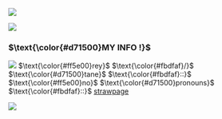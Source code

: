 ![](https://files.catbox.moe/jk95sw.gif)

![](https://komarev.com/ghpvc/?username=idiosyncraticNerd) 

<p align="center">
<h3>$\text{\color{#d71500}MY INFO !}$ </h3>
</p>
  
![](https://files.catbox.moe/gtntcg.gif) $\text{\color{#ff5e00}rey}$ $\text{\color{#fbdfaf}/}$ $\text{\color{#d71500}tane}$  $\text{\color{#fbdfaf}::}$ $\text{\color{#ff5e00}no}$ $\text{\color{#d71500}pronouns}$  $\text{\color{#fbdfaf}::}$  [strawpage](https://tanesobs.straw.page/)

![](https://files.catbox.moe/jk95sw.gif)
